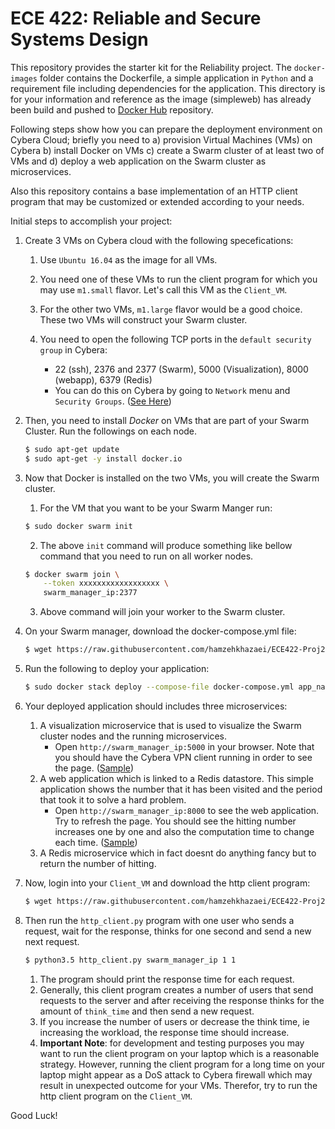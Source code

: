 ECE 422: Reliable and Secure Systems Design 
=============
This repository provides the starter kit for the Reliability project. The `docker-images` folder
contains the Dockerfile, a simple application in `Python` and a requirement file including dependencies for
the application. This directory is for your information and reference as the image (simpleweb) has already been build 
and pushed to [Docker Hub](https://hub.docker.com/r/henaras/simpleweb) repository.

Following steps show how you can prepare the deployment environment on Cybera Cloud; briefly you need to a) provision 
Virtual Machines (VMs) on Cybera b) install Docker on VMs c) create a Swarm cluster of at least two of 
VMs and d) deploy a web application on the Swarm cluster as microservices.

Also this repository contains a base implementation of an HTTP client program that may be customized or extended 
according to your needs. 

Initial steps to accomplish your project:   

1. Create 3 VMs on Cybera cloud with the following specefications:

    1. Use `Ubuntu 16.04` as the image for all VMs.

    2. You need one of these VMs to run the client program for which you may use `m1.small` flavor. Let's call this VM as
the `Client_VM`.

    3. For the other two VMs, `m1.large` flavor would be a good choice. These two VMs will construct your Swarm cluster.

    4. You need to open the following TCP ports in the `default security group` in Cybera:
        - 22 (ssh), 2376 and 2377 (Swarm), 5000 (Visualization), 8000 (webapp), 6379 (Redis)
        - You can do this on Cybera by going to `Network` menu and `Security Groups`. ([See Here](./figures/sg.png))

2. Then, you need to install *Docker* on VMs that are part of your Swarm Cluster. Run the followings on each node.
    ```bash
    $ sudo apt-get update
    $ sudo apt-get -y install docker.io
    ```
    
3. Now that Docker is installed on the two VMs, you will create the Swarm cluster.
    1. For the VM that you want to be your Swarm Manger run:
    ```bash
    $ sudo docker swarm init
    ```

    2. The above `init` command will produce something like bellow command that you need to run on all worker nodes.
    ```bash
    $ docker swarm join \
        --token xxxxxxxxxxxxxxxxxx \
        swarm_manager_ip:2377
    ```
    3. Above command will join your worker to the Swarm cluster.
5. On your Swarm manager, download the docker-compose.yml file:
    ```bash
    $ wget https://raw.githubusercontent.com/hamzehkhazaei/ECE422-Proj2-StartKit/master/docker-compose.yml
    ```
6. Run the following to deploy your application:
    ```bash
    $ sudo docker stack deploy --compose-file docker-compose.yml app_name
    ```
7. Your deployed application should includes three microservices:
    1. A visualization microservice that is used to visualize the Swarm cluster nodes and the running microservices. 
        - Open `http://swarm_manager_ip:5000` in your browser. Note that you should have the Cybera VPN client 
    running in order to see the page. ([Sample](./figures/vis.png))
    2. A web application which is linked to a Redis datastore. This simple application shows the number that it has 
    been visited and the period that took it to solve a hard problem. 
        - Open `http://swarm_manager_ip:8000` to see the web application. Try to refresh the page. You should see the 
        hitting number increases one by one and also the computation time to change each time. ([Sample](./figures/app.png))
    3. A Redis microservice which in fact doesnt do anything fancy but to return the number of hitting.

8. Now, login into your `Client_VM` and download the http client program:
    ```bash
    $ wget https://raw.githubusercontent.com/hamzehkhazaei/ECE422-Proj2-StartKit/master/http_client.py
    ```
9. Then run the `http_client.py` program with one user who sends a request, wait for the response, thinks for one second 
   and send a new next request. 
    ```bash
    $ python3.5 http_client.py swarm_manager_ip 1 1
    ```
    1. The program should print the response time for each request.
    2. Generally, this client program creates a number of users that send requests to the server and after receiving 
    the response thinks for the amount of `think_time` and then send a new request.
    3. If you increase the number of users or decrease the think time, ie increasing the workload, the response 
    time should increase.
    4. **Important Note**: for development and testing purposes you may want to run the client program on your laptop 
    which is a reasonable strategy. However, running the client program for a long time on your laptop might appear as 
    a DoS attack to Cybera firewall which may result in unexpected outcome for your VMs. Therefor, try to run the 
    http client program on the `Client_VM`.
    
    
 Good Luck!